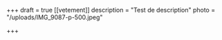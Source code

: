 +++
draft = true
[[vetement]]
description = "Test de description"
photo = "/uploads/IMG_9087-p-500.jpeg"

+++
